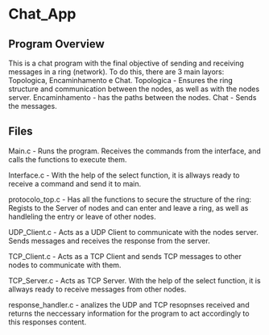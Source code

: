 # Chat_App



## Program Overview

This is a chat program with the final objective of sending and receiving messages in a ring (network).
To do this, there are 3 main layors: Topologica, Encaminhamento e Chat. 
Topologica - Ensures the ring structure and communication between the nodes, as well as with the nodes server.
Encaminhamento - has the paths between the nodes.
Chat - Sends the messages.

## Files

Main.c - Runs the program. Receives the commands from the interface, and calls the functions to execute them.

Interface.c - With the help of the select function, it is allways ready to receive a command and send it to main.

protocolo_top.c - Has all the functions to secure the structure of the ring: Regists to the Server of nodes and can enter and leave a ring, as well as handleling the entry or leave of other nodes.

UDP_Client.c - Acts as a UDP Client to communicate with the nodes server. Sends messages and receives the response from the server.

TCP_Client.c - Acts as a TCP Client and sends TCP messages to other nodes to communicate with them.

TCP_Server.c - Acts as TCP Server. With the help of the select function, it is allways ready to receive messages from other nodes.

response_handler.c - analizes the UDP and TCP resopnses received and returns the neccessary information for the program to act accordingly to this responses content.

